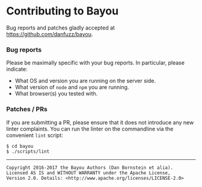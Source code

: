 Contributing to Bayou
=====================

Bug reports and patches gladly accepted at <https://github.com/danfuzz/bayou>.

### Bug reports

Please be maximally specific with your bug reports. In particular, please
indicate:

* What OS and version you are running on the server side.
* What version of `node` and `npm` you are running.
* What browser(s) you tested with.

### Patches / PRs

If you are submitting a PR, please ensure that it does not introduce any new
linter complaints. You can run the linter on the commandline via the convenient
`lint` script:

```
$ cd bayou
$ ./scripts/lint
```

- - - - - - - - - -

```
Copyright 2016-2017 the Bayou Authors (Dan Bornstein et alia).
Licensed AS IS and WITHOUT WARRANTY under the Apache License,
Version 2.0. Details: <http://www.apache.org/licenses/LICENSE-2.0>
```
